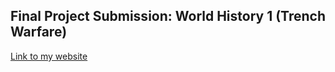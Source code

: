 ## Final Project Submission: World History 1 (Trench Warfare)

[Link to my website](https://realethantran.github.io/world_final/#1)
